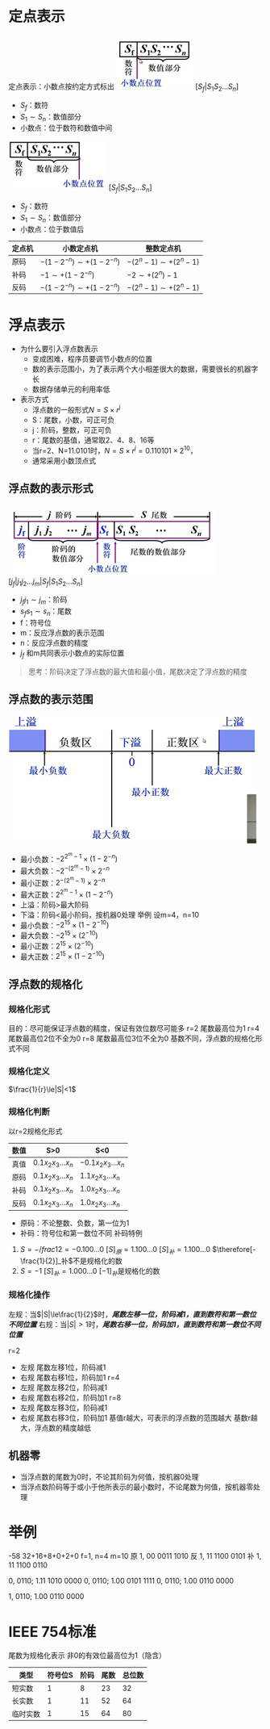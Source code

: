 # 定点表示
定点表示：小数点按约定方式标出
![6.2 img1](../../0%20attachment/519123612258689.png)
$\left[S_f|S_1S_2...S_n\right]$
- $S_f$：数符
- $S_1\sim S_n$：数值部分
- 小数点：位于数符和数值中间

![6.2 img2](../../0%20attachment/585424712246556.png)
$\left[S_f|S_1S_2...S_n\right]$
- $S_f$：数符
- $S_1\sim S_n$：数值部分
- 小数点：位于数值后

| 定点机 |           小数定点机           |        整数定点机        |
| ------ | ---------------------------- | ---------------------- |
| 原码   | $-(1-2^{-n})\sim+(1-2^{-n})$ | $-(2^n-1)\sim+(2^n-1)$ |
| 补码   | $-1\sim+(1-2^{-n})$          | $-2 \sim+(2^n)-1$      |
| 反码   | $-(1-2^{-n})\sim+(1-2^{-n})$ | $-(2^n-1)\sim+(2^n-1)$ |

# 浮点表示
- 为什么要引入浮点数表示
    - 变成困难，程序员要调节小数点的位置
    - 数的表示范围小，为了表示两个大小相差很大的数据，需要很长的机器字长
    - 数据存储单元的利用率低
- 表示方式
    - 浮点数的一般形式$N=S \times r^j$
    - S：尾数，小数，可正可负
    - j：阶码，整数，可正可负
    - r：尾数的基值，通常取2、4、8、16等
    - 当r=2、N=11.0101时，$N=S \times r^j=0.110101\times2^{10}$，
    - 通常采用小数顶点式
## 浮点数的表示形式
![6.2 img3](../../0%20attachment/392810613269580.png)
$\left[j_f|j_1j_2...j_m|S_f|S_1S_2...S_n\right]$
- $j_fj_1\sim j_m$：阶码
- $s_fs_1\sim s_n$：尾数
- f：符号位
- m：反应浮点数的表示范围
- n：反应浮点数的精度
- $j_f$ 和m共同表示小数点的实际位置

> 思考：阶码决定了浮点数的最大值和最小值，尾数决定了浮点数的精度

## 浮点数的表示范围
![6.2 img4](../../0%20attachment/153682413264686.png)
- 最小负数：$-2^{2^m-1}\times(1-2^{-n})$
- 最大负数：$-2^{-(2^m-1)}\times2^{-n}$
- 最小正数：$2^{-(2^m-1)}\times2^{-n}$
- 最大正数：$2^{2^m-1}\times(1-2^{-n})$
- 上溢：阶码>最大阶码
- 下溢：阶码<最小阶码，按机器0处理
举例
设m=4，n=10
- 最小负数：$-2^{15}\times(1-2^{-10})$
- 最大负数：$-2^{15}\times(2^{-10})$
- 最小正数：$2^{15}\times(2^{-10})$
- 最大正数：$2^{15}\times(1-2^{-10})$

## 浮点数的规格化
### 规格化形式
目的：尽可能保证浮点数的精度，保证有效位数尽可能多
r=2 尾数最高位为1
r=4 尾数最高位2位不全为0
r=8 尾数最高位3位不全为0
基数不同，浮点数的规格化形式不同
### 规格化定义
$\frac{1}{r}\le|S|<1$
### 规格化判断
以r=2规格化形式

| 数值 |         S>0          |          S<0          |
| ---- | -------------------- | --------------------- |
| 真值 | $0.1x_2x_3\dots x_n$ | $-0.1x_2x_3\dots x_n$ |
| 原码 | $0.1x_2x_3\dots x_n$ | $1.1x_2x_3\dots x_n$  |
| 补码 | $0.1x_2x_3\dots x_n$ | $1.0x_2x_3\dots x_n$  |
| 反码 | $0.1x_2x_3\dots x_n$ | $1.0x_2x_3\dots x_n$  |

- 原码：不论整数、负数，第一位为1
- 补码：符号位和第一数位不同
补码特例
1. $S=-/frac{1}{2}=-0.100\dots 0$
$[S]_原=1.100\dots 0$
$[S]_补=1.100\dots 0$
$\therefore[-\frac{1}{2}]_补$不是规格化的数
2. $S=-1$
$[S]_补=1.000\dots0$
$[-1]_补$是规格化的数

### 规格化操作
左规：当$|S|\le\frac{1}{2}$时，***尾数左移一位，阶码减1，直到数符和第一数位不同位置***
右规：当$|S|>1$时，***尾数右移一位，阶码加1，直到数符和第一数位不同位置***

r=2
- 左规 尾数左移1位，阶码减1
- 右规 尾数右移1位，阶码加1
r=4
- 左规 尾数左移2位，阶码减1
- 右规 尾数右移2位，阶码加1
r=8
- 左规 尾数左移3位，阶码减1
- 右规 尾数右移3位，阶码加1
基值r越大，可表示的浮点数的范围越大
基数r越大，浮点数的精度越低

## 机器零
- 当浮点数的尾数为0时，不论其阶码为何值，按机器0处理
- 当浮点数阶码等于或小于他所表示的最小数时，不论尾数为何值，按机器零处理

# 举例
-58
32+16+8+0+2+0
f=1, n=4 m=10
原 1, 00 0011 1010
反 1, 11 1100 0101
补 1, 11 1100 0110

0, 0110; 1.11 1010 0000
0, 0110; 1.00 0101 1111
0, 0110; 1.00 0110 0000

1, 0110; 1.00 0110 0000

# IEEE 754标准
尾数为规格化表示
非0的有效位最高位为1（隐含）

|   类型   | 符号位S | 阶码 | 尾数 | 总位数 |
| -------- | ------- | ---- | ---- | ------ |
| 短实数   | 1       | 8    | 23   | 32     |
| 长实数   | 1       | 11   | 52   | 64     |
| 临时实数 | 1       | 15   | 64   | 80     |






















